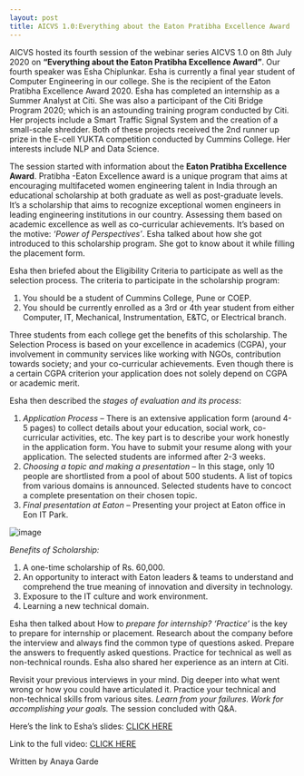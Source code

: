 ```yaml
---	
layout: post	
title: AICVS 1.0:Everything about the Eaton Pratibha Excellence Award	
---	
```



AICVS hosted its fourth session of the webinar series AICVS 1.0 on 8th July 2020 on **“Everything about the Eaton Pratibha Excellence Award”**. Our fourth speaker was Esha Chiplunkar. Esha is currently a final year student of Computer Engineering in our college. She is the recipient of the Eaton Pratibha Excellence Award 2020. Esha has completed an internship as a Summer Analyst at Citi. She was also a participant of the Citi Bridge Program 2020; which is an astounding training program conducted by Citi. Her projects include a Smart Traffic Signal System and the creation of a small-scale shredder. Both of these projects received the 2nd runner up prize in the E-cell YUKTA competition conducted by Cummins College. Her interests include NLP and Data Science. 

The session started with information about the **Eaton Pratibha Excellence Award**. Pratibha -Eaton Excellence award is a unique program that aims at encouraging multifaceted women engineering talent in India through an educational scholarship at both graduate as well as post-graduate levels. It’s a scholarship that aims to recognize exceptional women engineers in leading engineering institutions in our country. Assessing them based on academic excellence as well as co-curricular achievements. It’s based on the motive: *‘Power of Perspectives’*. Esha talked about how she got introduced to this scholarship program. She got to know about it while filling the placement form.

Esha then briefed about the Eligibility Criteria to participate as well as the selection process. 
The criteria to participate in the scholarship program:
1. You should be a student of Cummins College, Pune or COEP.
2. You should be currently enrolled as a 3rd or 4th year student from either Computer, IT, Mechanical, Instrumentation, E&TC, or Electrical branch.

Three students from each college get the benefits of this scholarship. The Selection Process is based on your excellence in academics (CGPA), your involvement in community services like working with NGOs, contribution towards society; and your co-curricular achievements. Even though there is a certain CGPA criterion your application does not solely depend on CGPA or academic merit.

Esha then described the *stages of evaluation and its process*:
1. *Application Process* – There is an extensive application form (around 4-5 pages) to collect details about your education, social work, co-curricular activities, etc. The key part is to describe your work honestly in the application form. You have to submit your resume along with your application. The selected students are informed after 2-3 weeks.
2. *Choosing a topic and making a presentation* – In this stage, only 10 people are shortlisted from a pool of about 500 students. A list of topics from various domains is announced. Selected students have to concoct a complete presentation on their chosen topic. 
3. *Final presentation at Eaton* – Presenting your project at Eaton office in Eon IT Park.

![image](https://i.postimg.cc/mZVrddxL/b.png)

*Benefits of Scholarship:*
1. A one-time scholarship of Rs. 60,000.
2. An opportunity to interact with Eaton leaders & teams to understand and comprehend the true meaning of innovation and diversity in technology.
3. Exposure to the IT culture and work environment.
4. Learning a new technical domain.

Esha then talked about How to *prepare for internship?*
*‘Practice’* is the key to prepare for internship or placement. Research about the company before the interview and always find the common type of questions asked. Prepare the answers to frequently asked questions. Practice for technical as well as non-technical rounds. Esha also shared her experience as an intern at Citi.

Revisit your previous interviews in your mind. Dig deeper into what went wrong or how you could have articulated it. Practice your technical and non-technical skills from various sites. *Learn from your failures. Work for accomplishing your goals.*
The session concluded with Q&A. 

Here’s the link to Esha’s slides: [CLICK HERE](https://github.com/aicvs-cummins/aicvs-1.0/tree/master/4.%20About%20the%20Eaton%20Pratibha%20Award)

Link to the full video: [CLICK HERE](https://youtu.be/Mh5PGKJe9rI)

Written by Anaya Garde


